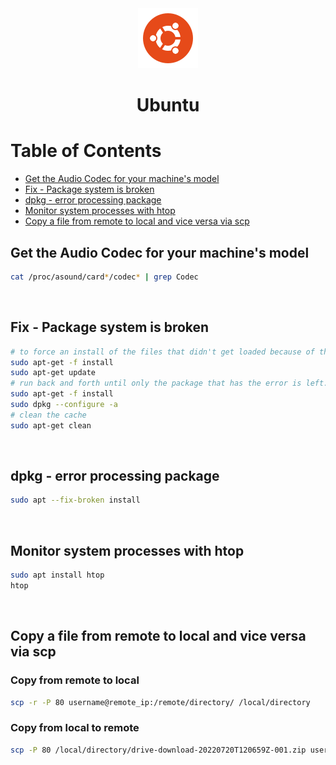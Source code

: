 <div align="center">
  <a href="https://ubuntu.com/">
    <img alt="ubuntu" src="../logos/ubuntu.png"/>
  </a>
  <h1>Ubuntu</h1>
</div>

# Table of Contents

- [Get the Audio Codec for your machine's model](#get-the-audio-codec-for-your-machine's-model)
- [Fix - Package system is broken](#fix---package-system-is-broken)
- [dpkg - error processing package](#dpkg---error-processing-package)
- [Monitor system processes with htop](#monitor-system-processes-with-htop)
- [Copy a file from remote to local and vice versa via scp](#copy-a-file-from-remote-to-local-and-vice-versa-via-scp)

## Get the Audio Codec for your machine's model

```sh
cat /proc/asound/card*/codec* | grep Codec
```

<br>

## Fix - Package system is broken

```sh
# to force an install of the files that didn't get loaded because of the error
sudo apt-get -f install
sudo apt-get update
# run back and forth until only the package that has the error is left.
sudo apt-get -f install
sudo dpkg --configure -a
# clean the cache
sudo apt-get clean
```

<br>

## dpkg - error processing package

```sh
sudo apt --fix-broken install
```

<br>

## Monitor system processes with htop

```sh
sudo apt install htop
htop
```

<br>

## Copy a file from remote to local and vice versa via scp

### Copy from remote to local

```sh
scp -r -P 80 username@remote_ip:/remote/directory/ /local/directory
```

### Copy from local to remote

```sh
scp -P 80 /local/directory/drive-download-20220720T120659Z-001.zip username@remote_ip:/remote/directory
```
